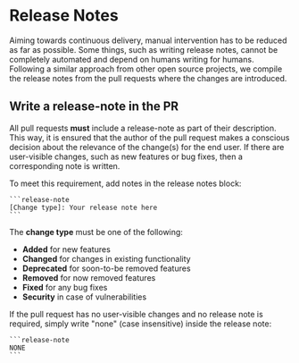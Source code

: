 # Release Notes
Aiming towards continuous delivery, manual intervention has to be reduced as far as possible. Some things, such as writing release notes, cannot be completely automated and depend on humans writing for humans. Following a similar approach from other open source projects, we compile the release notes from the pull requests where the changes are introduced.

## Write a release-note in the PR

All pull requests __must__ include a release-note as part of their description. This way, it is ensured that the author of the pull request makes a conscious decision about the relevance of the change(s) for the end user. If there are user-visible changes, such as new features or bug fixes, then a corresponding note is written.

To meet this requirement, add notes in the release notes block:

    ```release-note
    [Change type]: Your release note here
    ```

The __change type__ must be one of the following:

* __Added__ for new features
* __Changed__ for changes in existing functionality
* __Deprecated__ for soon-to-be removed features
* __Removed__ for now removed features
* __Fixed__ for any bug fixes
* __Security__ in case of vulnerabilities

If the pull request has no user-visible changes and no release note is required, simply write "none" (case insensitive) inside the release note:

    ```release-note
    NONE
    ```
